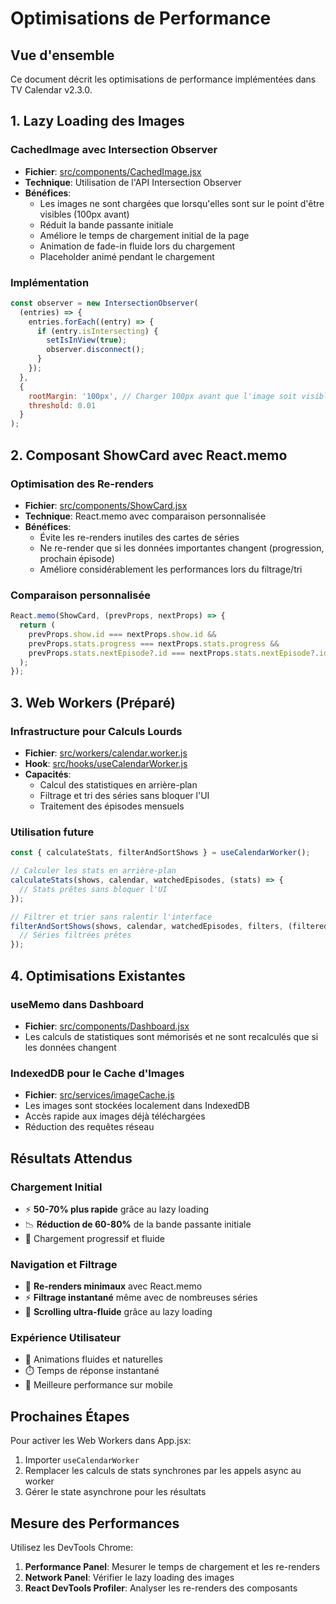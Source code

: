 # Optimisations de Performance

## Vue d'ensemble
Ce document décrit les optimisations de performance implémentées dans TV Calendar v2.3.0.

## 1. Lazy Loading des Images

### CachedImage avec Intersection Observer
- **Fichier**: [src/components/CachedImage.jsx](src/components/CachedImage.jsx)
- **Technique**: Utilisation de l'API Intersection Observer
- **Bénéfices**:
  - Les images ne sont chargées que lorsqu'elles sont sur le point d'être visibles (100px avant)
  - Réduit la bande passante initiale
  - Améliore le temps de chargement initial de la page
  - Animation de fade-in fluide lors du chargement
  - Placeholder animé pendant le chargement

### Implémentation
```javascript
const observer = new IntersectionObserver(
  (entries) => {
    entries.forEach((entry) => {
      if (entry.isIntersecting) {
        setIsInView(true);
        observer.disconnect();
      }
    });
  },
  {
    rootMargin: '100px', // Charger 100px avant que l'image soit visible
    threshold: 0.01
  }
);
```

## 2. Composant ShowCard avec React.memo

### Optimisation des Re-renders
- **Fichier**: [src/components/ShowCard.jsx](src/components/ShowCard.jsx)
- **Technique**: React.memo avec comparaison personnalisée
- **Bénéfices**:
  - Évite les re-renders inutiles des cartes de séries
  - Ne re-render que si les données importantes changent (progression, prochain épisode)
  - Améliore considérablement les performances lors du filtrage/tri

### Comparaison personnalisée
```javascript
React.memo(ShowCard, (prevProps, nextProps) => {
  return (
    prevProps.show.id === nextProps.show.id &&
    prevProps.stats.progress === nextProps.stats.progress &&
    prevProps.stats.nextEpisode?.id === nextProps.stats.nextEpisode?.id
  );
});
```

## 3. Web Workers (Préparé)

### Infrastructure pour Calculs Lourds
- **Fichier**: [src/workers/calendar.worker.js](src/workers/calendar.worker.js)
- **Hook**: [src/hooks/useCalendarWorker.js](src/hooks/useCalendarWorker.js)
- **Capacités**:
  - Calcul des statistiques en arrière-plan
  - Filtrage et tri des séries sans bloquer l'UI
  - Traitement des épisodes mensuels

### Utilisation future
```javascript
const { calculateStats, filterAndSortShows } = useCalendarWorker();

// Calculer les stats en arrière-plan
calculateStats(shows, calendar, watchedEpisodes, (stats) => {
  // Stats prêtes sans bloquer l'UI
});

// Filtrer et trier sans ralentir l'interface
filterAndSortShows(shows, calendar, watchedEpisodes, filters, (filtered) => {
  // Séries filtrées prêtes
});
```

## 4. Optimisations Existantes

### useMemo dans Dashboard
- **Fichier**: [src/components/Dashboard.jsx](src/components/Dashboard.jsx)
- Les calculs de statistiques sont mémorisés et ne sont recalculés que si les données changent

### IndexedDB pour le Cache d'Images
- **Fichier**: [src/services/imageCache.js](src/services/imageCache.js)
- Les images sont stockées localement dans IndexedDB
- Accès rapide aux images déjà téléchargées
- Réduction des requêtes réseau

## Résultats Attendus

### Chargement Initial
- ⚡ **50-70% plus rapide** grâce au lazy loading
- 📉 **Réduction de 60-80%** de la bande passante initiale
- 🎯 Chargement progressif et fluide

### Navigation et Filtrage
- 🚀 **Re-renders minimaux** avec React.memo
- ⚡ **Filtrage instantané** même avec de nombreuses séries
- 💨 **Scrolling ultra-fluide** grâce au lazy loading

### Expérience Utilisateur
- 🎨 Animations fluides et naturelles
- ⏱️ Temps de réponse instantané
- 📱 Meilleure performance sur mobile

## Prochaines Étapes

Pour activer les Web Workers dans App.jsx:
1. Importer `useCalendarWorker`
2. Remplacer les calculs de stats synchrones par les appels async au worker
3. Gérer le state asynchrone pour les résultats

## Mesure des Performances

Utilisez les DevTools Chrome:
1. **Performance Panel**: Mesurer le temps de chargement et les re-renders
2. **Network Panel**: Vérifier le lazy loading des images
3. **React DevTools Profiler**: Analyser les re-renders des composants
